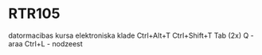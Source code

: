 # RTR105
datormacibas kursa elektroniska klade
Ctrl+Alt+T
Ctrl+Shift+T
Tab (2x)
Q - araa
Ctrl+L - nodzeest
